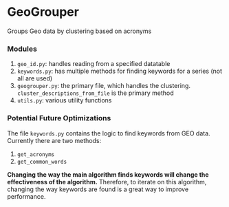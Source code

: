# GeoGrouper
Groups Geo data by clustering based on acronyms

### Modules

1. `geo_id.py`: handles reading from a specified datatable
2. `keywords.py`: has multiple methods for finding keywords for a series (not all are used)
3. `geogrouper.py`: the primary file, which handles the clustering. `cluster_descriptions_from_file`
					is the primary method
4. `utils.py`: various utility functions


### Potential Future Optimizations

The file `keywords.py` contains the logic to find keywords from GEO data. Currently there are two methods:

1. `get_acronyms`
2. `get_common_words`

**Changing the way the main algorithm finds keywords will change the effectiveness of the algorithm.**
Therefore, to iterate on this algorithm, changing the way keywords are found is
a great way to improve performance.



